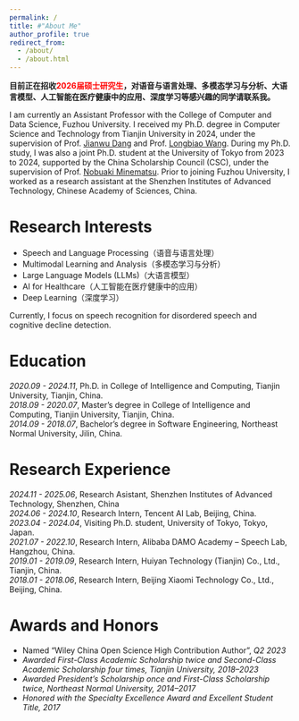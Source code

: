 ```yaml
---
permalink: /
title: #"About Me"
author_profile: true
redirect_from: 
  - /about/
  - /about.html
---
```


<!-- # <span id="introduction"></span>Introduction -->
**目前正在招收<span style="color: red;">2026届硕士研究生</span>，对语音与语言处理、多模态学习与分析、大语言模型、人工智能在医疗健康中的应用、深度学习等感兴趣的同学请联系我。**

I am currently an Assistant Professor with the College of Computer and Data Science, Fuzhou University. 
I received my Ph.D. degree in Computer Science and Technology from Tianjin University in 2024, 
under the supervision of Prof. [Jianwu Dang](https://www.suat-sz.edu.cn/info/1159/2283.htm") and Prof. [Longbiao Wang](http://cic.tju.edu.cn/faculty/wanglongbiao/wang.html). 
During my Ph.D. study, I was also a joint Ph.D. student at the University of Tokyo from 2023 to 2024, 
supported by the China Scholarship Council (CSC), under the supervision of Prof. [Nobuaki Minematsu](https://www.eeis.t.u-tokyo.ac.jp/en/staff/minematsu-nobuaki/). 
Prior to joining Fuzhou University, I worked as a research assistant at the Shenzhen Institutes of Advanced Technology, Chinese Academy of Sciences, China.

# <span id="research-interests"></span>Research Interests
- Speech and Language Processing（语音与语言处理）
- Multimodal Learning and Analysis（多模态学习与分析）
- Large Language Models (LLMs)（大语言模型）
- AI for Healthcare（人工智能在医疗健康中的应用）
- Deep Learning（深度学习）

Currently, I focus on speech recognition for disordered speech and cognitive decline detection.

# <span id="education"></span>Education

<ul style="list-style-type:none; margin-left: 0; padding-left: 0;">
  <li>
    <i>2020.09 - 2024.11</i>, Ph.D. in College of Intelligence and Computing, Tianjin University, Tianjin, China.
  </li>
  <li>
    <i>2018.09	- 2020.07</i>, Master’s degree in College of Intelligence and Computing, Tianjin University, Tianjin, China.
  </li>
  <li>
    <i>2014.09 - 2018.07</i>, Bachelor’s degree in Software Engineering, Northeast Normal University, Jilin, China.
  </li>
</ul>

# <span id="research-experience"></span>Research Experience
<ul style="list-style-type:none; margin-left: 0; padding-left: 0;">
  <li>
    <i>2024.11 - 2025.06</i>, Research Asistant, Shenzhen Institutes of Advanced Technology, Shenzhen, China
  </li>
  <li>
    <i>2024.06 - 2024.10</i>, Research Intern, Tencent AI Lab, Beijing, China.
  </li>
  <li>
    <i>2023.04 - 2024.04</i>, Visiting Ph.D. student, University of Tokyo, Tokyo, Japan.
  </li>
  <li>
    <i>2021.07 - 2022.10</i>, Research Intern, Alibaba DAMO Academy – Speech Lab, Hangzhou, China.
  </li>
  <li>
    <i>2019.01 - 2019.09</i>, Research Intern, Huiyan Technology (Tianjin) Co., Ltd., Tianjin, China.
  </li>
  <li>
    <i>2018.01 - 2018.06</i>, Research Intern, Beijing Xiaomi Technology Co., Ltd., Beijing, China.
  </li>
</ul>

<!-- # <span id="publications"></span>Publications
1. Y. Lin, L. Wang, J. Dang, N. Minematsu, “Gestural feature extraction and multi-feature co-activation for dysarthric speech recognition”, Information Fusion, 2025, 125: 103490. （中科院一区TOP，IF: 15.5）<br>
2. Y. Lin, L. Wang, Y. Yang, J. Dang. “CFDRN: A Cognition-inspired Feature Decomposition and Recombination Network for Dysarthric Speech Recognition,” IEEE/ACM Transactions on Audio, Speech, and Language Processing, pp.3824-3836, 2023. （中科院一区）<br>
3. Y. Lin, L. Wang, J. Dang, S. Li, C. Ding, “Disordered Speech Recognition Considering Low Resources and Abnormal Articulation,” Speech Communication. 2023, 155: 103002. （中科院二区，CCF-B）<br>
4. Y. Lin, L. Wang, J. Dang, N. Minematsu, “Exploring Pre-trained Speech Model for Articulatory Feature Extraction in Dysarthric Speech Using ASR,” Proc. INTERSPEECH, pp.4598-4602, 2024. （语音顶会）<br>
5. Y. Lin, L. Wang, J. Dang, S. Li, C. Ding, “End-to-end articulatory modeling for dysarthric articulatory attribute detection,” Proc. IEEE-ICASSP, pp. 7349-7353, 2020. （语音顶会）<br>
6. Y. Lin, L. Wang, S. Li, J. Dang, C. Ding, “Staged knowledge distillation for dysarthric speech recognition and speech attribute transcription,” Proc. INTERSPEECH, pp. 4791-4795, 2020. （语音顶会）<br> -->

# <span id="awards-and-honors"></span>Awards and Honors
- Named “Wiley China Open Science High Contribution Author”, <i>Q2 2023<br>
- Awarded First-Class Academic Scholarship twice and Second-Class Academic Scholarship four times, Tianjin University, <i>2018–2023</i><br>
- Awarded President’s Scholarship once and First-Class Scholarship twice, Northeast Normal University, <i>2014–2017</i><br>
- Honored with the Specialty Excellence Award and Excellent Student Title, <i>2017</i><br>
